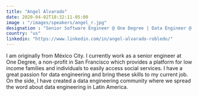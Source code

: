 ```yaml
---
title: "Angel Alvarado"
date: 2020-04-02T18:32:11-05:00
image : "/images/speakers/angel_r.jpg"
designation : "Senior Software Engineer @ One Degree | Data Engineer @ Molanco"
country: "us"
linkedin: "https://www.linkedin.com/in/angel-alvarado-robledo/"
---
```


I am originally from México City. I currently work as a senior engineer at One Degree, a non-profit in San Francisco which provides a platform for low income families and individuals to easily access social services. I have a great passion for data engineering and bring these skills to my current job. On the side, I have created a data engineering community where we spread the word about data engineering in Latin America.